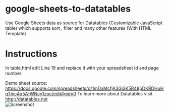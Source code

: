 # google-sheets-to-datatables
Use Google Sheets data as source for Datatables (Customizable JavaScript table) which supports sort , filter and many other features (With HTML Template)
<h1>Instructions</h1>
In table.html edit Line 19 and replace it with your spreadsheet id and page number

Demo sheet source: https://docs.google.com/spreadsheets/d/1mDxMcfjA3Gi3K5R48pDKRDHuHqTinc4q5A-WNcy1zpc/edit#gid=0
To learn more about Datatables visit http://datatables.net  
![Screenshot](https://i.imgur.com/VplzlYB.png)
